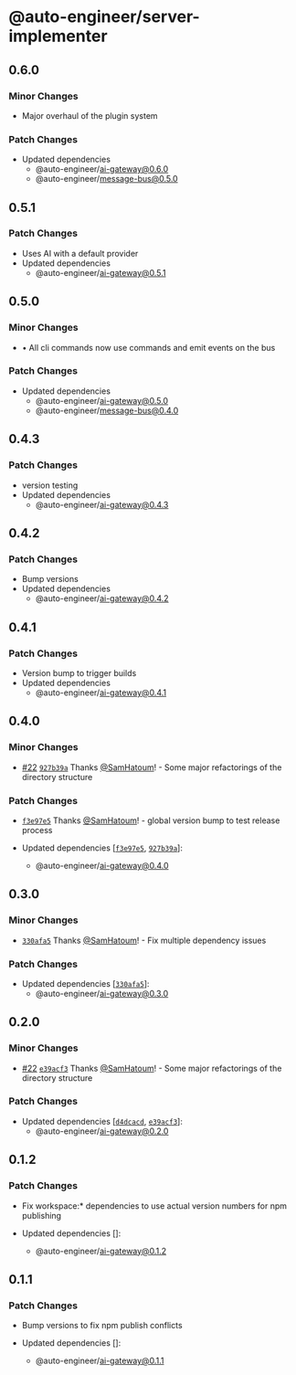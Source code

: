 # @auto-engineer/server-implementer

## 0.6.0

### Minor Changes

- Major overhaul of the plugin system

### Patch Changes

- Updated dependencies
  - @auto-engineer/ai-gateway@0.6.0
  - @auto-engineer/message-bus@0.5.0

## 0.5.1

### Patch Changes

- Uses AI with a default provider
- Updated dependencies
  - @auto-engineer/ai-gateway@0.5.1

## 0.5.0

### Minor Changes

- • All cli commands now use commands and emit events on the bus

### Patch Changes

- Updated dependencies
  - @auto-engineer/ai-gateway@0.5.0
  - @auto-engineer/message-bus@0.4.0

## 0.4.3

### Patch Changes

- version testing
- Updated dependencies
  - @auto-engineer/ai-gateway@0.4.3

## 0.4.2

### Patch Changes

- Bump versions
- Updated dependencies
  - @auto-engineer/ai-gateway@0.4.2

## 0.4.1

### Patch Changes

- Version bump to trigger builds
- Updated dependencies
  - @auto-engineer/ai-gateway@0.4.1

## 0.4.0

### Minor Changes

- [#22](https://github.com/SamHatoum/auto-engineer/pull/22) [`927b39a`](https://github.com/SamHatoum/auto-engineer/commit/927b39a2c08c0baa1942b2955a8e8015e09364d9) Thanks [@SamHatoum](https://github.com/SamHatoum)! - Some major refactorings of the directory structure

### Patch Changes

- [`f3e97e5`](https://github.com/SamHatoum/auto-engineer/commit/f3e97e563b79ca8328e802dd502e65285ec58ce9) Thanks [@SamHatoum](https://github.com/SamHatoum)! - global version bump to test release process

- Updated dependencies [[`f3e97e5`](https://github.com/SamHatoum/auto-engineer/commit/f3e97e563b79ca8328e802dd502e65285ec58ce9), [`927b39a`](https://github.com/SamHatoum/auto-engineer/commit/927b39a2c08c0baa1942b2955a8e8015e09364d9)]:
  - @auto-engineer/ai-gateway@0.4.0

## 0.3.0

### Minor Changes

- [`330afa5`](https://github.com/SamHatoum/auto-engineer/commit/330afa565079e3b528d0f448d64919a8dc78d684) Thanks [@SamHatoum](https://github.com/SamHatoum)! - Fix multiple dependency issues

### Patch Changes

- Updated dependencies [[`330afa5`](https://github.com/SamHatoum/auto-engineer/commit/330afa565079e3b528d0f448d64919a8dc78d684)]:
  - @auto-engineer/ai-gateway@0.3.0

## 0.2.0

### Minor Changes

- [#22](https://github.com/SamHatoum/auto-engineer/pull/22) [`e39acf3`](https://github.com/SamHatoum/auto-engineer/commit/e39acf31e9051652084d0de99cf8c89b40e6531c) Thanks [@SamHatoum](https://github.com/SamHatoum)! - Some major refactorings of the directory structure

### Patch Changes

- Updated dependencies [[`d4dcacd`](https://github.com/SamHatoum/auto-engineer/commit/d4dcacd18cf2217d3ac9f4354f79ab7ff2ba39a0), [`e39acf3`](https://github.com/SamHatoum/auto-engineer/commit/e39acf31e9051652084d0de99cf8c89b40e6531c)]:
  - @auto-engineer/ai-gateway@0.2.0

## 0.1.2

### Patch Changes

- Fix workspace:\* dependencies to use actual version numbers for npm publishing

- Updated dependencies []:
  - @auto-engineer/ai-gateway@0.1.2

## 0.1.1

### Patch Changes

- Bump versions to fix npm publish conflicts

- Updated dependencies []:
  - @auto-engineer/ai-gateway@0.1.1
